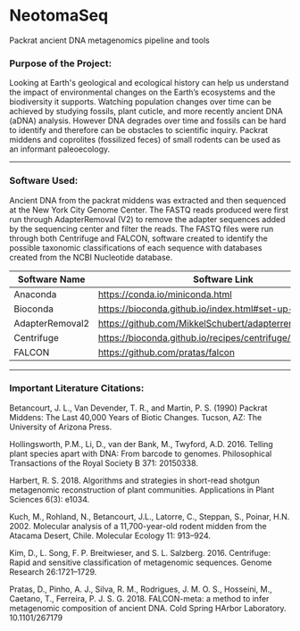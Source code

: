 # NeotomaSeq
Packrat ancient DNA metagenomics pipeline and tools

### Purpose of the Project:
Looking at Earth's geological and ecological history can help us understand the impact of environmental changes on the Earth’s ecosystems and the biodiversity it supports. Watching population changes over time can be achieved by studying fossils, plant cuticle, and more recently ancient DNA (aDNA) analysis. However DNA degrades over time and fossils can be hard to identify and therefore can be obstacles to scientific inquiry. Packrat middens and coprolites (fossilized feces) of small rodents can be used as an informant paleoecology.

***

### Software Used:
Ancient DNA from the packrat middens was extracted and then sequenced at the New York City Genome Center. The FASTQ reads produced were first run through AdapterRemoval (V2) to remove the adapter sequences added by the sequencing center and filter the reads. The FASTQ files were run through both Centrifuge and FALCON, software created to identify the possible taxonomic classifications of each sequence with databases created from the NCBI Nucleotide database.

Software Name | Software Link
------------ | -------------
Anaconda | https://conda.io/miniconda.html
Bioconda | https://bioconda.github.io/index.html#set-up-channels 
AdapterRemoval2 | https://github.com/MikkelSchubert/adapterremoval
Centrifuge | https://bioconda.github.io/recipes/centrifuge/README.html
FALCON | https://github.com/pratas/falcon


***

### Important Literature Citations:
Betancourt, J. L., Van Devender, T. R., and Martin, P. S. (1990) Packrat Middens: The Last 40,000 Years of Biotic Changes. Tucson, AZ: The University of Arizona Press.

Hollingsworth, P.M., Li, D., van der Bank, M., Twyford, A.D. 2016. Telling plant species apart with DNA: From barcode to genomes. Philosophical Transactions of the Royal Society B 371: 20150338.

Harbert, R. S. 2018. Algorithms and strategies in short-read shotgun metagenomic reconstruction of plant communities. Applications in Plant Sciences 6(3): e1034.

Kuch, M., Rohland, N., Betancourt, J.L., Latorre, C., Steppan, S., Poinar, H.N. 2002. Molecular analysis of a 11,700-year-old rodent midden from the Atacama Desert, Chile. Molecular Ecology 11: 913–924.

Kim, D., L. Song, F. P. Breitwieser, and S. L. Salzberg. 2016. Centrifuge: Rapid and sensitive classification of metagenomic sequences. Genome Research 26:1721–1729.

Pratas, D., Pinho, A. J., Silva, R. M., Rodrigues, J. M. O. S., Hosseini, M., Caetano, T., Ferreira, P. J. S. G. 2018. FALCON-meta: a method to infer metagenomic composition of ancient DNA. Cold Spring HArbor Laboratory. 10.1101/267179


